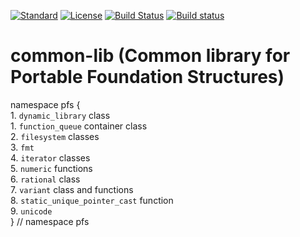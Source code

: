 [![Standard](https://img.shields.io/badge/C%2B%2B-11%2F14%2F17-blue)](https://en.wikipedia.org/wiki/C%2B%2B#Standardization)
[![License](https://img.shields.io/badge/license-MIT-blue.svg)](https://opensource.org/licenses/MIT)
[![Build Status](https://travis-ci.com/semenovf/common-lib.svg?branch=master)](https://travis-ci.com/semenovf/common-lib)
[![Build status](https://ci.appveyor.com/api/projects/status/bj7iu6bi1hf3r4w3?svg=true)](https://ci.appveyor.com/project/semenovf/common-lib)

# common-lib (Common library for Portable Foundation Structures)

namespace pfs {<br/>
    1. `dynamic_library` class<br/>
    1. `function_queue` container class<br/>
    2. `filesystem` classes<br/>
    3. `fmt`<br/>
    4. `iterator` classes<br/>
    5. `numeric` functions<br/>
    6. `rational` class<br/>
    7. `variant` class and functions<br/>
    8. `static_unique_pointer_cast` function<br/>
    9. `unicode`<br/>
} // namespace pfs<br/>
